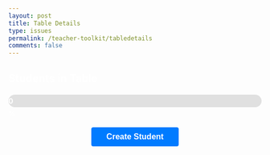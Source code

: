 ```yaml
---
layout: post
title: Table Details
type: issues
permalink: /teacher-toolkit/tabledetails
comments: false
---
```

<style>
  h2 {
      color: white;
  }
  #student-cards-container {
      display: grid;
      grid-template-columns: repeat(2, 1fr);
      gap: 20px;
      margin-top: 20px;
      justify-content: center;
  }
  .student-card {
      background-color: #fff;
      border: 1px solid #ddd;
      border-radius: 5px;
      padding: 20px;
      width: 280px;
      box-shadow: 0 4px 8px rgba(0, 0, 0, 0.1);
      text-align: center;
      display: flex;
      flex-direction: column;
      align-items: center;
  }
  .student-card h3 {
      margin: 10px 0;
      font-size: 20px;
      color: black;
  }
  .student-card p {
      margin: 5px 0;
      font-size: 16px;
      color: black;
  }
  .student-image {
      width: 100px;
      height: 100px;
      border-radius: 50%;
      margin-bottom: 10px;
  }
  .delete-button, .add-task-button {
      margin-top: 10px;
      padding: 8px 12px;
      color: white;
      border: none;
      border-radius: 4px;
      cursor: pointer;
  }
  .delete-button {
      background-color: #ff4d4d;
  }
  .add-task-button {
      background-color: #28a745;
  }
  .create-button {
      margin: 20px auto;
      padding: 10px 30px;
      background-color: #007BFF;
      color: white;
      border: none;
      border-radius: 4px;
      cursor: pointer;
      display: block;
      font-size: 16px;
      font-weight: bold;
  }
  /* Progress bar container */
  #progress-bar-container {
      width: 100%;
      background-color: #e0e0e0;
      border-radius: 25px;
      margin: 20px 0;
      height: 25px;
  }

  /* Actual progress */
  #progress-bar {
      height: 100%;
      background-color: #28a745;
      border-radius: 25px;
      text-align: center;
      line-height: 25px;
      color: white;
      font-weight: bold;
      width: 0; /* Initial value */
      transition: width 0.5s ease-in-out;
  }
</style>
<body>
  <h2 id="page-title">Students in Table</h2>
  <div id="progress-bar-container">
      <div id="progress-bar">0%</div>
  </div>
  <div id="student-cards-container"></div>
  <button class="create-button" onclick="createStudent()">Create Student</button>

  <script>
    document.addEventListener("DOMContentLoaded", function() {
      const urlParams = new URLSearchParams(window.location.search);
      const tableNumber = urlParams.get('table');
      const period = urlParams.get('period');

      if (tableNumber) {
        console.log("Fetching students for table:", tableNumber);
        console.log("Fetching progress for period:", period);
        console.log(JSON.stringify({ 
            table: parseInt(tableNumber),
            period: parseInt(period)}));
        fetch("http://127.0.0.1:8085/api/students/progress", {
          method: "POST",
          headers: { "Content-Type": "application/json" },
          body: JSON.stringify({ 
            "table": parseInt(tableNumber),
            "period": parseInt(period)}),
        })
        .then(response => {
          if (!response.ok) throw new Error("Failed to fetch progress");
          return response.json();
        })
        .then(progress => {
          const progressBar = document.getElementById("progress-bar");
          progressBar.style.width = progress + "%";
          progressBar.textContent = progress + "%";
        })
        .catch(error => console.error("Error fetching progress:", error));

        fetch("http://127.0.0.1:8085/api/students/find-team", {
          method: "POST",
          headers: { "Content-Type": "application/json" },
          body: JSON.stringify({
            course: "CSA",
            trimester: 2,
            period: parseInt(period),
            table: parseInt(tableNumber)
          })
        })
        .then(response => {
          if (!response.ok) throw new Error("Network response was not ok");
          return response.json();
        })
        .then(data => {
          const container = document.getElementById("student-cards-container");
          container.innerHTML = "";

          // Set the project name in the title using the first student in the list (assuming same project for the table)

          data.forEach(student => {
            const card = document.createElement("div");
            card.className = "student-card";

            fetch(`https://api.github.com/users/${student.username}`)
                .then(response => response.json())
                .then(githubData => {
                    const imageUrl = githubData.avatar_url || "default-image-url.jpg";
                    card.innerHTML = `
                        <img src="${imageUrl}" alt="${student.username}'s Profile Picture" class="student-image">
                        <h3>Username: ${student.username}</h3>
                        <p>Table Number: ${student.tableNumber}</p>
                        <p>Course: ${student.course}</p>
                        <p>Trimester: ${student.trimester}</p>
                        <p>Period: ${student.period}</p>
                        <p>
                            <strong>Tasks:</strong> 
                            ${student.tasks.length > 0 
                                ? student.tasks.map(task => `
                                    <a href="javascript:void(0);" onclick="completeTask('${student.username}', '${task}')">
                                        ${task}
                                    </a>`).join(', ') 
                                : 'No tasks assigned'}
                        </p>
                        <button class="add-task-button" onclick="addTask('${student.username}')">Add Task</button>
                        <button class="delete-button" onclick="deleteStudent('${student.username}')">Delete</button>
                    `;
                })
                .catch(error => {
                    console.error("GitHub profile fetch error:", error);
                    card.innerHTML = `
                        <img src="default-image-url.jpg" alt="Default Profile Picture" class="student-image">
                        <h3>Username: ${student.username}</h3>
                        <p>Table Number: ${student.tableNumber}</p>
                        <p>Course: ${student.course}</p>
                        <p>Trimester: ${student.trimester}</p>
                        <p>Period: ${student.period}</p>
                        <p>
                            <strong>Tasks:</strong> 
                            ${student.tasks.length > 0 
                                ? student.tasks.map(task => `
                                    <a href="javascript:void(0);" onclick="completeTask('${student.username}', '${task}')">
                                        ${task}
                                    </a>`).join(', ') 
                                : 'No tasks assigned'}
                        </p>
                        <button class="add-task-button" onclick="addTask('${student.username}')">Add Task</button>
                        <button class="delete-button" onclick="deleteStudent('${student.username}')">Delete</button>
                    `;
                });

            container.appendChild(card);
        });


        })
        .catch(error => console.error("There was a problem with the fetch operation:", error));
      } else {
        document.getElementById("student-cards-container").innerHTML = "<p>No table selected.</p>";
      }
    });
function addTask(username) {
      const newTask = prompt("Enter a new task:");
      if (newTask) {
        fetch("http://localhost:8085/api/students/update-tasks", {
          method: "POST",
          headers: { "Content-Type": "application/json" },
          body: JSON.stringify({
            username: username,
            tasks: [newTask]
          })
        })
        .then(response => {
          if (!response.ok) throw new Error("Failed to add task");
          return response.json();
        })
        .then(student => {
          alert("Task added successfully!");
          location.reload();
        })
        .catch(error => console.error("There was a problem with the add task operation:", error));
      } else {
        alert("Task cannot be empty.");
      }
    }
    function createStudent() {
        const urlParams = new URLSearchParams(window.location.search);
        const username = prompt("Enter student username:");
        const course = "CSA";
        const trimester = 2;
        const period = urlParams.get('period');
        const table = urlParams.get('table');
        const tasks = []; // Initial empty tasks
        if (username && table) {
          fetch("http://127.0.0.1:8085/api/students/create", {
            method: "POST",
            headers: { "Content-Type": "application/json" },
            body: JSON.stringify({
              username: username,
              tableNumber: parseInt(table),
              course: course,
              trimester: trimester,
              period: parseInt(period),
              tasks: tasks
            })
          })
          .then(response => {
            if (!response.ok) throw new Error("Failed to create student");
            return response.json();
          })
          .then(student => {
            alert("Student created successfully!");
            location.reload();
          })
          .catch(error => console.error("There was a problem with the create operation:", error));
        } else {
          alert("Please fill in all fields to create a student.");
        }
    }

    function deleteStudent(username) {
      fetch(`http://127.0.0.1:8085/api/students/delete?username=${encodeURIComponent(username)}`, {
        method: "POST",
        headers: { "Content-Type": "application/json" },
        mode: "cors"
      })
      .then(response => {
        if (!response.ok) throw new Error("Failed to delete student with username: " + username);
        return response.text();
      })
      .then(message => {
        console.log(message);
        alert(message);
        location.reload();
      })
      .catch(error => console.error("There was a problem with the delete operation:", error));
    }
    function completeTask(username, task) {
        fetch("http://localhost:8085/api/students/complete-task", {
            method: "POST",
            headers: { "Content-Type": "application/json" },
            body: JSON.stringify({
                username: username,
                task: task
            })
        })
        .then(response => {
            if (!response.ok) throw new Error("Failed to complete task");
            return response.text();
        })
        .then(message => {
            alert(message);
            // Update task list dynamically or reload the page
            location.reload(); // Simplest option
        })
        .catch(error => console.error("Error completing task:", error));
    }
  </script>
</body>